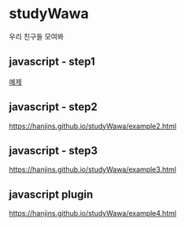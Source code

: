 # studyWawa
우리 친구들 모여봐
## javascript - step1
[예제](https://hanjins.github.io/studyWawa/example1.html)

## javascript - step2
<https://hanjins.github.io/studyWawa/example2.html>

## javascript - step3
<https://hanjins.github.io/studyWawa/example3.html>

## javascript plugin
<https://hanjins.github.io/studyWawa/example4.html>